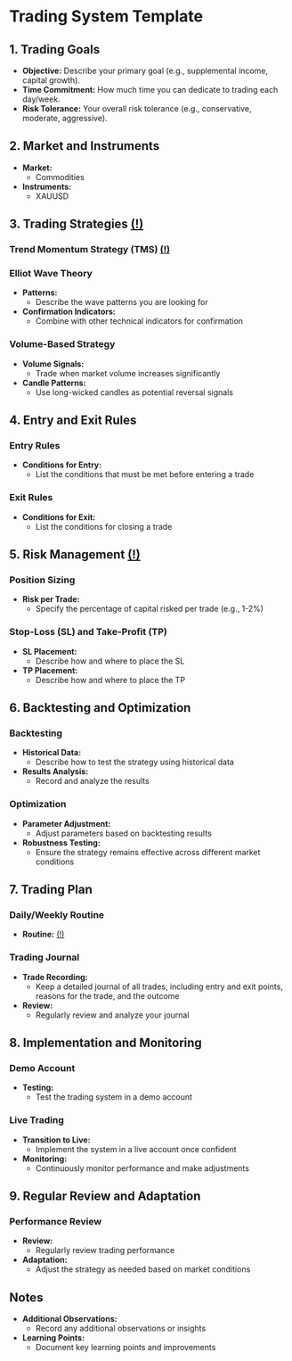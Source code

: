 ﻿

# Trading System Template

## 1. Trading Goals
- **Objective:** Describe your primary goal (e.g., supplemental income, capital growth).
- **Time Commitment:** How much time you can dedicate to trading each day/week.
- **Risk Tolerance:** Your overall risk tolerance (e.g., conservative, moderate, aggressive). 

## 2. Market and Instruments
- **Market:**
	- Commodities
- **Instruments:**
	- XAUUSD

## 3. Trading Strategies <a href="./strategies" target="_blank">(!)</a>

### Trend Momentum Strategy (TMS) <a href="./strategies/TMS.html" target="_blank">(!)</a>

### Elliot Wave Theory
- **Patterns:**
  - Describe the wave patterns you are looking for
- **Confirmation Indicators:**
  - Combine with other technical indicators for confirmation

### Volume-Based Strategy
- **Volume Signals:**
  - Trade when market volume increases significantly
- **Candle Patterns:**
  - Use long-wicked candles as potential reversal signals

## 4. Entry and Exit Rules
### Entry Rules
- **Conditions for Entry:**
  - List the conditions that must be met before entering a trade

### Exit Rules
- **Conditions for Exit:**
  - List the conditions for closing a trade

## 5. Risk Management <a href="./risk_management" target="_blank">(!)</a>
### Position Sizing
- **Risk per Trade:**
  - Specify the percentage of capital risked per trade (e.g., 1-2%)

### Stop-Loss (SL) and Take-Profit (TP)
- **SL Placement:**
  - Describe how and where to place the SL
- **TP Placement:**
  - Describe how and where to place the TP

## 6. Backtesting and Optimization
### Backtesting
- **Historical Data:**
  - Describe how to test the strategy using historical data
- **Results Analysis:**
  - Record and analyze the results

### Optimization
- **Parameter Adjustment:**
  - Adjust parameters based on backtesting results
- **Robustness Testing:**
  - Ensure the strategy remains effective across different market conditions

## 7. Trading Plan
### Daily/Weekly Routine
- **Routine:** <a href="./routine/trading_routine.html" target="_blank">(!)</a>

### Trading Journal
- **Trade Recording:**
  - Keep a detailed journal of all trades, including entry and exit points, reasons for the trade, and the outcome
- **Review:**
  - Regularly review and analyze your journal

## 8. Implementation and Monitoring
### Demo Account
- **Testing:**
  - Test the trading system in a demo account

### Live Trading
- **Transition to Live:**
  - Implement the system in a live account once confident
- **Monitoring:**
  - Continuously monitor performance and make adjustments

## 9. Regular Review and Adaptation
### Performance Review
- **Review:**
  - Regularly review trading performance
- **Adaptation:**
  - Adjust the strategy as needed based on market conditions

## Notes
- **Additional Observations:**
  - Record any additional observations or insights
- **Learning Points:**
  - Document key learning points and improvements
